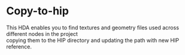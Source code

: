 # Copy-to-hip
This HDA enables you to find textures and geometry files used across different nodes in the project <br>
copying them to the HIP directory and updating the path with new HIP reference.
